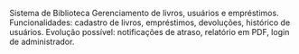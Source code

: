 Sistema de Biblioteca Gerenciamento de livros, usuários e empréstimos. Funcionalidades: cadastro de livros, empréstimos, devoluções, histórico de usuários. Evolução possível: notificações de atraso, relatório em PDF, login de administrador.
